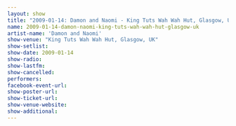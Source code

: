 ```yaml
---
layout: show
title: "2009-01-14: Damon and Naomi - King Tuts Wah Wah Hut, Glasgow, UK"
name: 2009-01-14-damon-naomi-king-tuts-wah-wah-hut-glasgow-uk
artist-name: 'Damon and Naomi'
show-venue: "King Tuts Wah Wah Hut, Glasgow, UK"
show-setlist: 
show-date: 2009-01-14
show-radio: 
show-lastfm: 
show-cancelled: 
performers: 
facebook-event-url: 
show-poster-url: 
show-ticket-url: 
show-venue-website: 
show-additional: 
---
```


